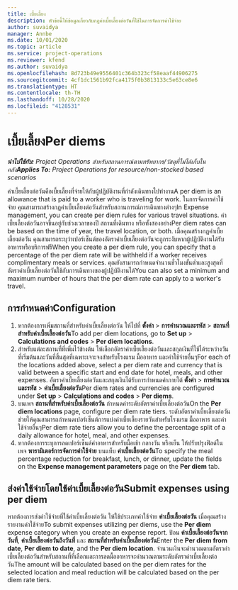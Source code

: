 ```yaml
---
title: เบี้ยเลี้ยง
description: หัวข้อนี้ให้ข้อมูลเกี่ยวกับกฎค่าเบี้ยเลี้ยงต่อวันที่ใช้ในการจัดการค่าใช้จ่าย
author: suvaidya
manager: Annbe
ms.date: 10/01/2020
ms.topic: article
ms.service: project-operations
ms.reviewer: kfend
ms.author: suvaidya
ms.openlocfilehash: 8d723b49e9556401c364b323cf58eaaf44906275
ms.sourcegitcommit: 4cf1dc1561b92fca4175f0b3813133c5e63ce8e6
ms.translationtype: HT
ms.contentlocale: th-TH
ms.lasthandoff: 10/28/2020
ms.locfileid: "4128531"
---
```

# <a name="per-diems"></a><span data-ttu-id="e144b-103">เบี้ยเลี้ยง</span><span class="sxs-lookup"><span data-stu-id="e144b-103">Per diems</span></span>

<span data-ttu-id="e144b-104">_**นำไปใช้กับ:** Project Operations สำหรับสถานการณ์ตามทรัพยากร/วัสดุที่ไม่ได้เก็บในคลัง_</span><span class="sxs-lookup"><span data-stu-id="e144b-104">_**Applies To:** Project Operations for resource/non-stocked based scenarios_</span></span>


<span data-ttu-id="e144b-105">ค่าเบี้ยเลี้ยงต่อวันคือเบี้ยเลี้ยงที่จ่ายให้กับผู้ปฏิบัติงานที่กำลังเดินทางไปทำงาน</span><span class="sxs-lookup"><span data-stu-id="e144b-105">A per diem is an allowance that is paid to a worker who is traveling for work.</span></span> <span data-ttu-id="e144b-106">ในการจัดการค่าใช้จ่าย คุณสามารถสร้างกฎค่าเบี้ยเลี้ยงต่อวันสำหรับสถานการณ์การเดินทางต่างๆ</span><span class="sxs-lookup"><span data-stu-id="e144b-106">In Expense management, you can create per diem rules for  various travel situations.</span></span> <span data-ttu-id="e144b-107">ค่าเบี้ยเลี้ยงต่อวันอาจขึ้นอยู่กับช่วงเวลาของปี สถานที่เดินทาง หรือทั้งสองอย่าง</span><span class="sxs-lookup"><span data-stu-id="e144b-107">Per diem rates can be based on the time of year, the travel location, or both.</span></span> <span data-ttu-id="e144b-108">เมื่อคุณสร้างกฎค่าเบี้ยเลี้ยงต่อวัน คุณสามารถระบุว่าเปอร์เซ็นต์ของอัตราค่าเบี้ยเลี้ยงต่อวันจะถูกระงับหากผู้ปฏิบัติงานได้รับอาหารหรือบริการฟรี</span><span class="sxs-lookup"><span data-stu-id="e144b-108">When you create a per diem  rule, you can specify that a percentage of the per diem rate will be withheld if a worker receives complimentary meals or services.</span></span> <span data-ttu-id="e144b-109">คุณยังสามารถกำหนดจำนวนชั่วโมงขั้นต่ำและสูงสุดที่อัตราค่าเบี้ยเลี้ยงต่อวันใช้กับการเดินทางของผู้ปฏิบัติงานได้</span><span class="sxs-lookup"><span data-stu-id="e144b-109">You can also set a minimum and maximum number of hours that the per diem rate can apply to a worker's travel.</span></span>

## <a name="configuration"></a><span data-ttu-id="e144b-110">การกำหนดค่า</span><span class="sxs-lookup"><span data-stu-id="e144b-110">Configuration</span></span> 

1. <span data-ttu-id="e144b-111">หากต้องการเพิ่มสถานที่สำหรับค่าเบี้ยเลี้ยงต่อวัน ให้ไปที่ **ตั้งค่า** > **การคำนวณและรหัส** > **สถานที่สำหรับค่าเบี้ยเลี้ยงต่อวัน**</span><span class="sxs-lookup"><span data-stu-id="e144b-111">To add per diem locations, go to **Set up** > **Calculations and codes** > **Per diem locations**.</span></span>
2. <span data-ttu-id="e144b-112">สำหรับแต่ละสถานที่ที่เพิ่มไว้ข้างต้น ให้เลือกอัตราค่าเบี้ยเลี้ยงต่อวันและสกุลเงินที่ใช้ได้ระหว่างวันที่เริ่มต้นและวันที่สิ้นสุดที่เฉพาะเจาะจงสำหรับโรงแรม มื้ออาหาร และค่าใช้จ่ายอื่นๆ</span><span class="sxs-lookup"><span data-stu-id="e144b-112">For each of the locations added above, select a per diem rate and currency that is valid between a specific start and end date for hotel, meals, and other expenses.</span></span> <span data-ttu-id="e144b-113">อัตราค่าเบี้ยเลี้ยงต่อวันและสกุลเงินได้รับการกำหนดค่าภายใต้ **ตั้งค่า** > **การคำนวณและรหัส** > **ค่าเบี้ยเลี้ยงต่อวัน**</span><span class="sxs-lookup"><span data-stu-id="e144b-113">Per diem rates and currencies are configured under **Set up** > **Calculations and codes** > **Per diems**.</span></span>
3. <span data-ttu-id="e144b-114">บนเพจ **สถานที่สำหรับค่าเบี้ยเลี้ยงต่อวัน** กำหนดค่าระดับอัตราค่าเบี้ยเลี้ยงต่อวัน</span><span class="sxs-lookup"><span data-stu-id="e144b-114">On the **Per diem locations** page, configure per diem rate tiers.</span></span> <span data-ttu-id="e144b-115">ระดับอัตราค่าเบี้ยเลี้ยงต่อวันช่วยให้คุณสามารถกำหนดเปอร์เซ็นต์การแบ่งค่าเบี้ยเลี้ยงรายวันสำหรับโรงแรม มื้ออาหาร และค่าใช้จ่ายอื่นๆ</span><span class="sxs-lookup"><span data-stu-id="e144b-115">Per diem rate tiers allow you to define the percentage split of a daily allowance for hotel, meal, and other expenses.</span></span> 
4. <span data-ttu-id="e144b-116">หากต้องการระบุการลดเปอร์เซ็นต์ค่าอาหารสำหรับมื้อเช้า กลางวัน หรือเย็น ให้ปรับปรุงฟิลด์ในเพจ **พารามิเตอร์การจัดการค่าใช้จ่าย** บนแท็บ **ค่าเบี้ยเลี้ยงต่อวัน**</span><span class="sxs-lookup"><span data-stu-id="e144b-116">To specify the meal percentage reduction for breakfast, lunch, or dinner, update the fields on the **Expense management parameters** page on the **Per diem** tab.</span></span> 
    
## <a name="submit-expenses-using-per-diem"></a><span data-ttu-id="e144b-117">ส่งค่าใช้จ่ายโดยใช้ค่าเบี้ยเลี้ยงต่อวัน</span><span class="sxs-lookup"><span data-stu-id="e144b-117">Submit expenses using per diem</span></span>
<span data-ttu-id="e144b-118">หากต้องการส่งค่าใช้จ่ายที่ใช้ค่าเบี้ยเลี้ยงต่อวัน ให้ใช้ประเภทค่าใช้จ่าย **ค่าเบี้ยเลี้ยงต่อวัน** เมื่อคุณสร้างรายงานค่าใช้จ่าย</span><span class="sxs-lookup"><span data-stu-id="e144b-118">To submit expenses utilizing per diems, use the **Per diem** expense category when you create an expense report.</span></span> <span data-ttu-id="e144b-119">ป้อน **ค่าเบี้ยเลี้ยงต่อวันจากวันที่**, **ค่าเบี้ยเลี้ยงต่อวันถึงวันที่** และ **สถานที่สำหรับค่าเบี้ยเลี้ยงต่อวัน**</span><span class="sxs-lookup"><span data-stu-id="e144b-119">Enter the **Per diem from date**, **Per diem to date**,  and the **Per diem location**.</span></span> <span data-ttu-id="e144b-120">จำนวนเงินจะคำนวณตามอัตราค่าเบี้ยเลี้ยงต่อวันสำหรับสถานที่ที่เลือกและการลดมื้ออาหารจะคำนวณตามระดับอัตราค่าเบี้ยเลี้ยงต่อวัน</span><span class="sxs-lookup"><span data-stu-id="e144b-120">The amount will be calculated based on the per diem rates for the selected location and meal reduction will be calculated based on the per diem rate tiers.</span></span>
